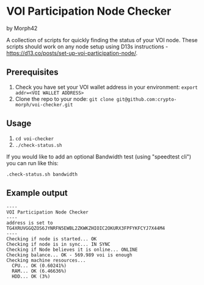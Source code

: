 # VOI Participation Node Checker

by Morph42

A collection of scripts for quickly finding the status of your VOI node.
These scripts should work on any node setup using D13s instructions - https://d13.co/posts/set-up-voi-participation-node/.

## Prerequisites

1) Check you have set your VOI wallet address in your environment:
   `export addr=<VOI WALLET ADDRESS>`
2) Clone the repo to your node:
   `git clone git@github.com:crypto-morph/voi-checker.git`

## Usage

1) `cd voi-checker`
2) `./check-status.sh`

If you would like to add an optional Bandwidth test (using "speedtest cli") you can run like this:

`.check-status.sh bandwidth`

## Example output

```
----
VOI Participation Node Checker
----
address is set to TG4XRUVGGQZOS6JYNRFN5EWBL2ZKWKZHIOIC2OKURX3FPFYKFCYJ7X44M4
----
Checking if node is started... OK
Checking if node is in sync... IN SYNC
Checking if Node believes it is online... ONLINE
Checking balance... OK - 569.989 voi is enough
Checking machine resources...
  CPU... OK (0.60241%)
  RAM... OK (6.46636%)
  HDD... OK (3%)
```
